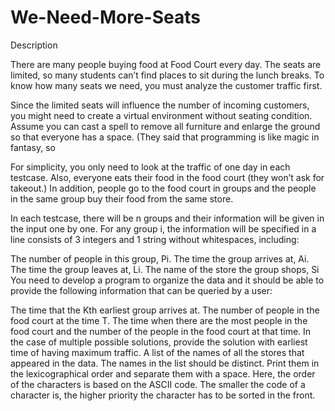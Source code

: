 # We-Need-More-Seats
Description

There are many people buying food at Food Court every day. The seats are limited, so many students can’t find places to sit during the lunch breaks. To know how many seats we need, you must analyze the customer traffic first.

Since the limited seats will influence the number of incoming customers, you might need to create a virtual environment without seating condition. Assume you can cast a spell to remove all furniture and enlarge the ground so that everyone has a space. (They said that programming is like magic in fantasy, so

For simplicity, you only need to look at the traffic of one day in each testcase. Also, everyone eats their food in the food court (they won’t ask for takeout.) In addition, people go to the food court in groups and the people in the same group buy their food from the same store.

In each testcase, there will be n groups and their information will be given in the input one by one. For any group i, the information will be specified in a line consists of 3 integers and 1 string without whitespaces, including:

The number of people in this group, Pi.
The time the group arrives at, Ai.
The time the group leaves at, Li.
The name of the store the group shops, Si
You need to develop a program to organize the data and it should be able to provide the following information that can be queried by a user:

The time that the Kth earliest group arrives at.
The number of people in the food court at the time T.
The time when there are the most people in the food court and the number of the people in the food court at that time. In the case of multiple possible solutions, provide the solution with earliest time of having maximum traffic.
A list of the names of all the stores that appeared in the data. The names in the list should be distinct. Print them in the lexicographical order and separate them with a space. Here, the order of the characters is based on the ASCII code. The smaller the code of a character is, the higher priority the character has to be sorted in the front.

